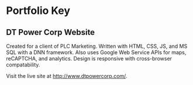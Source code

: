 # Portfolio Key

## DT Power Corp Website
Created for a client of PLC Marketing. Written with HTML, CSS, JS, and MS SQL with a DNN framework. Also uses Google Web Service APIs for maps, reCAPTCHA, and analytics. Design is responsive with cross-browser compatability.

Visit the live site at http://www.dtpowercorp.com/. 
